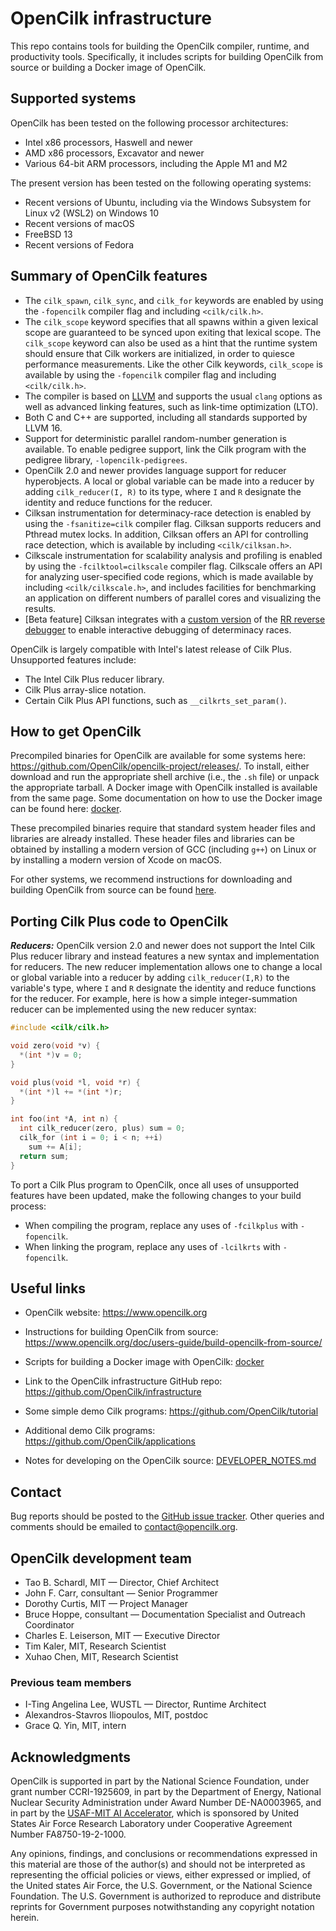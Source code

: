 # OpenCilk infrastructure

This repo contains tools for building the OpenCilk compiler, runtime,
and productivity tools.  Specifically, it includes scripts for
building OpenCilk from source or building a Docker image of OpenCilk.

## Supported systems

OpenCilk has been tested on the following processor architectures:

- Intel x86 processors, Haswell and newer
- AMD x86 processors, Excavator and newer
- Various 64-bit ARM processors, including the Apple M1 and M2

The present version has been tested on the following operating systems:

- Recent versions of Ubuntu, including via the Windows Subsystem for
  Linux v2 (WSL2) on Windows 10
- Recent versions of macOS
- FreeBSD 13
- Recent versions of Fedora

## Summary of OpenCilk features

- The `cilk_spawn`, `cilk_sync`, and `cilk_for` keywords are enabled
  by using the `-fopencilk` compiler flag and including
  `<cilk/cilk.h>`.
- The `cilk_scope` keyword specifies that all spawns within a given
  lexical scope are guaranteed to be synced upon exiting that lexical
  scope.  The `cilk_scope` keyword can also be used as a hint that the
  runtime system should ensure that Cilk workers are initialized, in
  order to quiesce performance measurements.  Like the other Cilk
  keywords, `cilk_scope` is available by using the `-fopencilk`
  compiler flag and including `<cilk/cilk.h>`.
- The compiler is based on [LLVM][llvm-doc] and supports the usual
  `clang` options as well as advanced linking features,
  such as link-time optimization (LTO).
- Both C and C++ are supported, including all standards supported by
  LLVM 16.
- Support for deterministic parallel random-number generation is
  available.  To enable pedigree support, link the Cilk program with
  the pedigree library, `-lopencilk-pedigrees`.
- OpenCilk 2.0 and newer provides language support for reducer
  hyperobjects.  A local or global variable can be made into a reducer
  by adding `cilk_reducer(I, R)` to its type, where `I` and `R`
  designate the identity and reduce functions for the reducer.
- Cilksan instrumentation for determinacy-race detection is enabled by
  using the `-fsanitize=cilk` compiler flag.  Cilksan supports
  reducers and Pthread mutex locks.  In addition, Cilksan offers an
  API for controlling race detection, which is available by including
  `<cilk/cilksan.h>`.
- Cilkscale instrumentation for scalability analysis and profiling is
  enabled by using the `-fcilktool=cilkscale` compiler flag.
  Cilkscale offers an API for analyzing user-specified code regions,
  which is made available by including `<cilk/cilkscale.h>`, and
  includes facilities for benchmarking an application on different
  numbers of parallel cores and visualizing the results.
- [Beta feature] Cilksan integrates with a [custom
  version](https://github.com/OpenCilk/rr) of the [RR reverse
  debugger](https://rr-project.org/) to enable interactive debugging
  of determinacy races.

OpenCilk is largely compatible with Intel's latest release of Cilk
Plus.  Unsupported features include:

- The Intel Cilk Plus reducer library.
- Cilk Plus array-slice notation.
- Certain Cilk Plus API functions, such as `__cilkrts_set_param()`.

## How to get OpenCilk

Precompiled binaries for OpenCilk are available for some systems here:
https://github.com/OpenCilk/opencilk-project/releases/.  To install,
either download and run the appropriate shell archive (i.e., the `.sh`
file) or unpack the appropriate tarball.  A Docker image with OpenCilk
installed is available from the same page.  Some documentation on how
to use the Docker image can be found here: [docker](docker).

These precompiled binaries require that standard system header files
and libraries are already installed.  These header files and libraries
can be obtained by installing a modern version of GCC (including
`g++`) on Linux or by installing a modern version of Xcode on macOS.

For other systems, we recommend instructions for downloading and
building OpenCilk from source can be found
[here](https://www.opencilk.org/doc/users-guide/build-opencilk-from-source/).

## Porting Cilk Plus code to OpenCilk

***Reducers:*** OpenCilk version 2.0 and newer does not support the
Intel Cilk Plus reducer library and instead features a new syntax and
implementation for reducers.  The new reducer implementation allows
one to change a local or global variable into a reducer by adding
`cilk_reducer(I,R)` to the variable's type, where `I` and `R`
designate the identity and reduce functions for the reducer.  For
example, here is how a simple integer-summation reducer can be
implemented using the new reducer syntax:

```c
#include <cilk/cilk.h>

void zero(void *v) {
  *(int *)v = 0;
}

void plus(void *l, void *r) {
  *(int *)l += *(int *)r;
}

int foo(int *A, int n) {
  int cilk_reducer(zero, plus) sum = 0;
  cilk_for (int i = 0; i < n; ++i)
    sum += A[i];
  return sum;
}
```

To port a Cilk Plus program to OpenCilk, once all uses of unsupported features 
have been updated, make the following changes to your build process:

- When compiling the program, replace any uses of `-fcilkplus` with `-fopencilk`.
- When linking the program, replace any uses of `-lcilkrts` with `-fopencilk`.

## Useful links

- OpenCilk website:
  <https://www.opencilk.org>

- Instructions for building OpenCilk from source:
  <https://www.opencilk.org/doc/users-guide/build-opencilk-from-source/>

- Scripts for building a Docker image with OpenCilk:
  [docker](docker)

- Link to the OpenCilk infrastructure GitHub repo:
  <https://github.com/OpenCilk/infrastructure>

- Some simple demo Cilk programs:
  <https://github.com/OpenCilk/tutorial>

- Additional demo Cilk programs:
  <https://github.com/OpenCilk/applications>

- Notes for developing on the OpenCilk source:
  [DEVELOPER_NOTES.md](DEVELOPER_NOTES.md)

## Contact

Bug reports should be posted to the [GitHub issue
tracker](https://github.com/OpenCilk/opencilk-project/issues).  Other
queries and comments should be emailed to
[contact@opencilk.org](mailto:contact@opencilk.org).

## OpenCilk development team

- Tao B. Schardl, MIT — Director, Chief Architect
- John F. Carr, consultant — Senior Programmer
- Dorothy Curtis, MIT — Project Manager
- Bruce Hoppe, consultant — Documentation Specialist and Outreach Coordinator
- Charles E. Leiserson, MIT — Executive Director
- Tim Kaler, MIT, Research Scientist
- Xuhao Chen, MIT, Research Scientist

### Previous team members

- I-Ting Angelina Lee, WUSTL — Director, Runtime Architect
- Alexandros-Stavros Iliopoulos, MIT, postdoc
- Grace Q. Yin, MIT, intern

## Acknowledgments

OpenCilk is supported in part by the National Science Foundation,
under grant number CCRI-1925609, in part by the Department of Energy,
National Nuclear Security Administration under Award Number
DE-NA0003965, and in part by the [USAF-MIT AI
Accelerator](https://aia.mit.edu/), which is sponsored by United
States Air Force Research Laboratory under Cooperative Agreement
Number FA8750-19-2-1000.

Any opinions, findings, and conclusions or recommendations expressed
in this material are those of the author(s) and should not be
interpreted as representing the official policies or views, either
expressed or implied, of the United states Air Force, the
U.S. Government, or the National Science Foundation.  The
U.S. Government is authorized to reproduce and distribute reprints for
Government purposes notwithstanding any copyright notation herein.

[llvm-doc]:  https://releases.llvm.org/
